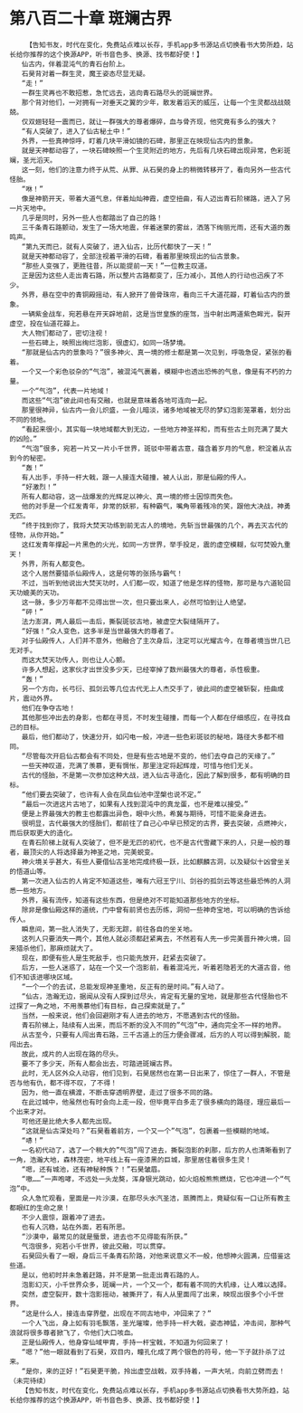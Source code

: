 # 第八百二十章 斑斓古界
        【告知书友，时代在变化，免费站点难以长存，手机app多书源站点切换看书大势所趋，站长给你推荐的这个换源APP，听书音色多、换源、找书都好使！】
       仙古内，伴着混沌气的青石台阶上。
       石昊背对着一群生灵，魔王姿态尽显无疑。
       “走！”
       一群生灵再也不敢招惹，急忙远去，逃向青石路尽头的斑斓世界。
       那个背对他们，一对拥有一对垂天之翼的少年，散发着滔天的威压，让每一个生灵都战战兢兢。
       仅双翅轻轻一震而已，就让一群强大的尊者爆碎，血与骨齐现，他究竟有多么的强大？
       “有人突破了，进入了仙古秘土中！”
       外界，一些真神惊呼，盯着几块平滑如镜的石碑，那里正在映现仙古内的景象。
       就是天神都动容了，一块石碑映照一个生灵附近的地方，先后有几块石碑出现异常，色彩斑斓，圣光滔天。
       这一刻，他们的注意力终于从荒、从罪、从石昊的身上的稍微转移开了，看向另外一些古代怪胎。
       “咻！”
       像是神箭开天，带着大道气息，伴着灿灿神霞，虚空扭曲，有人迈出青石阶梯路，进入了另一片天地中。
       几乎是同时，另外一些人也都踏出了自己的路！
       三千条青石路颤动，发生了一场大地震，伴着迷蒙的雾丝，洒落下绚丽光雨，还有大道的轰鸣声。
       “第九天而已，就有人突破了，进入仙古，比历代都快了一天！”
       就是天神都动容了，全部注视着平滑的石碑，看着那里映现出的仙古景象。
       “那些人变强了，更胜往昔，所以能提前一天！”一位教主叹道。
       正是因为这些人走出青石路，所以整片古路都变了，压力减小，其他人的行动也迅疾了不少。
       外界，悬在空中的青铜殿摇动，有人掀开了兽骨珠帘，看向三千大道花瓣，盯着仙古内的景象。
       一辆紫金战车，宛若悬在开天辟地前，这是当世皇族的座驾，当中射出两道紫色眸光，裂开虚空，投在仙道花瓣上。
       大人物们都动了，密切注视！
       一些石碑上，映照出绚烂泡影，很虚幻，如同一场梦境。
       “那就是仙古内的景象吗？”很多神火、真一境的修士都是第一次见到，呼吸急促，紧张的看着。
       一个又一个彩色驳杂的“气泡”，被混沌气裹着，模糊中也透出恐怖的气息，像是有不朽的力量。
       一个“气泡”，代表一片地域！
       而这些“气泡”彼此间也有交融，也就是意味着各地可连向一起。
       那里很神异，仙古内一会儿炽盛，一会儿暗淡，诸多地域被无尽的梦幻泡影笼罩着，划分出不同的领地。
       “看起来很小，其实每一块地域都大到无边，一些地方神圣祥和，而有些古土则充满了莫大的凶险。”
       “气泡”很多，宛若一片又一片小千世界，斑驳中带着古意，蕴含着岁月的气息，积淀着从古到今的秘密。
       “轰！”
       有人出手，手持一杆大戟，跟一人接连大碰撞，被人认出，那是仙殿的传人。
       “好激烈！”
       所有人都动容，这一战爆发的光辉足以神火、真一境的修士因惊而失色。
       他的对手是一个红发青年，非常的妖邪，有种霸气，嘴角带着残冷的笑，跟他大决战，神勇无匹。
       “终于找到你了，我将大焚天功练到前无古人的境地，先斩当世最强的几个，再去灭古代的怪物，从你开始。”
       这红发青年撑起一片黑色的火光，如同一方世界，举手投足，震的虚空模糊，似可焚毁九重天！
       外界，所有人都变色。
       这个人居然要猎杀仙殿传人，这是何等的张扬与霸气！
       不过，当听到他说出大焚天功时，人们都一叹，知道了他是怎样的怪物，那可是与六道轮回天功媲美的天功。
       这一脉，多少万年都不见得出世一次，但只要出来人，必然可怕到让人绝望。
       “砰！”
       法力澎湃，两人最后一击后，撕裂斑驳古地，被虚空大裂缝隔开了。
       “好强！”众人变色，这多半是当世最强大的尊者了。
       对于仙殿传人，人们并不意外，他融合了主次身后，注定可以光耀古今，在尊者境当世几已无对手。
       而这大焚天功传人，则也让人心颤。
       许多人想起，这家伙才出世没多少天，已经宰掉了数州最强大的尊者，杀性极重。
       “轰！”
       另一个方向，长弓衍、孤剑云等几位古代无上人杰交手了，彼此间的虚空被斩裂，扭曲成片，震动外界。
       他们在争夺古地！
       其他那些冲出去的身影，也都在寻觅，不时发生碰撞，而每一个人都在仔细感应，在寻找自己的目标。
       最后，他们都动了，快速分开，如闪电一般，冲进一些色彩斑驳的秘地，路径大多都不相同。
       “尽管每次开启仙古都会有不同处，但是有些古地是不变的，他们去夺自己的天缘了。”
       一些天神叹道，充满了羡慕，更有惆怅，那里注定将起辉煌，可惜与他们无关。
       古代的怪胎，不是第一次参加这种大战，进入仙古寻造化，因此了解到很多，都有明确的目标。
       “他们要去突破了，也许有人会在凤血仙池中涅槃也说不定。”
       “最后一次进这片古地了，如果有人找到混沌中的真龙蛋，也不是难以接受。”
       便是上界最强大的教主也都露出异色，眼中火热，希冀与期待，可惜不能亲身进去。
       很明显，古代最强大的怪胎们，都前往了自己心中早已预定的古界，要去突破，点燃神火，而后获取更大的造化。
       在青石阶梯上就有人突破了，但不是无匹的初代，也不是古代雪藏下来的人，只是一般的尊者，最顶尖的人将选择最为神圣之地，完美蜕变。
       神火境关乎甚大，有些人要借仙古圣地完成终极一跃，比如麒麟古洞，以及疑似十凶曾坐关的悟道山等。
       第一次进入仙古的人肯定不知道这些，唯有六冠王宁川、剑谷的孤剑云等这些最恐怖的人洞悉一些地方。
       外界，虽有流传，知道有这些东西，但是绝对不可能知道那些地方的坐标。
       除非是像仙殿这样的道统，门中曾有前贤也去历练，洞彻一些神奇宝地，可以明确的告诉给传人。
       瞬息间，第一批人消失了，无影无踪，前往各自的坐关地。
       这列人只要消失一两个，其他人就必须都赶紧离去，不然若有人先一步完美晋升神火境，回来猎杀他们，那麻烦就大了。
       现在，即便有些人是生死敌手，也只能先放开，赶紧去突破了。
       后方，一些人迷惑了，站在一个又一个泡影前，看着混沌光，听着若隐若无的大道古音，他们不知该进哪块区域。
       “一个一个的去试，总能发现神圣重地，反正有的是时间。”有人动了。
       “仙古，浩瀚无边，据闻从没有人探到过尽头，肯定有无量的宝地，就是那些古代怪胎也不过探了一角之地，不用羡慕他们有目标，自己探索就是了。”
       当然，一般来说，他们会回避刚才有人进去的地方，不愿遇到古代的怪胎。
       青石阶梯上，陆续有人出来，而后不断的没入不同的”气泡”中，通向完全不一样的地界。
       从古至今，只要有人闯出青石路，三千古道上的压力便会骤减，后方的人可以得到解脱，能闯出去。
       故此，成片的人出现在路的尽头。
       要不了多少天，所有人都会出去，可踏进斑斓古界。
       此时，无人区外众人动容，他们见到，石昊居然也在第一日出来了，惊住了一群人，不管是否与他有仇，都不得不叹，了不得！
       因为，他一直在横渡，不断击穿透明界壁，走过了很多不同的路。
       在此过城中，他虽然也有时会向上走一段，但毕竟平白多走了很多横向的路径，理应最后一个出来才对。
       可他还是比绝大多人都先出现。
       “这就是仙古深处吗？”石昊看着前方，一个又一个”气泡”，包裹着一些模糊的地域。
       “哧！”
       一名初代动了，选了一个稍大的”气泡”闯了进去，撕裂泡影的刹那，后方的人也清晰看到了一角，浩瀚大地，森林茂密，地平线上有一座漆黑的巨城，那里居住着很多生灵！
       “嗯，还有城池，还有神秘种族？！”石昊皱眉。
       “嗷……”一声咆哮，不远处一头龙獒，浑身银光跳动，如火焰般熊熊燃烧，它也冲进一个“气泡”中。
       众人急忙观看，里面是一片沙漠，在那尽头水汽圣洁，蒸腾而上，竟疑似有一口让所有教主都眼红的生命之泉！
       不少人震惊，跟着冲了进去。
       也有人沉稳，站在外面，若有所思。
       “沙漠中，最常见的就是蜃景，进去也不见得能有所获。”
       气泡很多，宛若小千世界，彼此交融，可以贯穿。
       石昊回头看了一眼，身后三千条青石阶路，对他来说意义不一般，他想神火圆满，应借鉴这些道。
       是以，他初时并未急着赶路，并不是第一批走出青石路的人。
       泡影幻灭，小千世界众多，斑斓一片，一个又一个，都有着不同的大机缘，让人难以选择。
       突然，虚空裂开，数十泡影摇动，被撕开了，有人从里面闯了出来，映现出很多个小千世界。
       “这是什么人，接连击穿界壁，出现在不同古地中，冲回来了？”
       一个人飞出，身上如有羽毛飘落，圣光璀璨，他手持一杆大戟，姿态神猛，冲击间，那种气浪就将很多尊者掀飞了，令他们大口咳血。
       正是仙殿传人，他身穿仙域甲胄，手持一杆宝戟，不知道为何回来了！
       “嗯？”他一眼就看到了石昊，双目内，瞳孔化成了两个银色的符号，他一下子就扑杀了过来。
       “是你，来的正好！”石昊更干脆，拎出虚空战戟，双手持着，一声大吼，向前立劈而去！（未完待续）
       【告知书友，时代在变化，免费站点难以长存，手机app多书源站点切换看书大势所趋，站长给你推荐的这个换源APP，听书音色多、换源、找书都好使！】